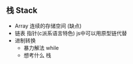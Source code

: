 ## 栈 Stack
- Array  连续的存储空间 (缺点)
- 链表  指针(c派系语言特色)  js中可以用原型链代替
- 进制转换
    - 暴力解法 while
    - 想考什么
        栈